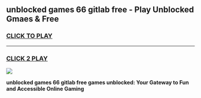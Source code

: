 
## unblocked games 66 gitlab free - Play Unblocked Gmaes & Free
<h3>
<a href="https://news.freeplayer.one?title=unblocked_games_66_gitlab_free&ref=16F">CLICK TO PLAY</a></h3>
<hr>

<h3>
<a href="https://news.freeplayer.one?title=unblocked_games_66_gitlab_free&ref=16F">CLICK 2 PLAY</a>
  
</h3>

<a href="https://news.freeplayer.one?title=unblocked_games_66_gitlab_free&ref=16F/"><img src="https://clearcache.store/games.png"></a>


**unblocked games 66 gitlab free games unblocked: Your Gateway to Fun and Accessible Online Gaming**
